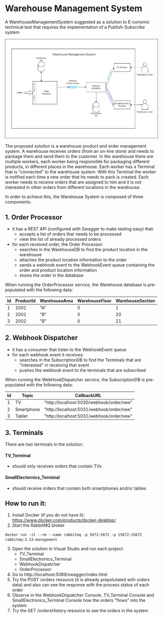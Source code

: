 # Warehouse Management System
A WarehouseManagementSystem suggested as a solution to E-conomic technical test that requires the implementation of a Publish-Subscribe system

![alt text](https://github.com/TudorBejan/WarehouseManagementSystem/blob/main/WarehouseManagementSystem.png)

The proposed solution is a warehouse product and order management system.
A warehouse receives orders (from an on-line store) and needs to package them and send them to the customer.
In the warehouse there are multiple workers, each worker being responsible for packaging different products, in different places in the warehouse. 
Each worker has a Terminal that is "connected" to the warehouse system. With this Terminal the worker is notified each time a new order that he needs to pack is created.
Each worker needs to receive orders that are assigned to him and it is not interested in other orders from different locations in the warehouse.

In order to achieve this, the Warehouse System is composed of three components:
## 1. Order Processor 
* it has a REST API (configured with Swagger to make testing easy) that:
 	- accepts a list of orders that needs to be processed
 	- view the list of already processed orders
* for each received order, the Order Processor:
	- searches in the WarehouseDB to find the product location in the warehouse
	- attaches the product location information to the order
	- sends a webhook event to the WebhookEvent queue containing the order and product location information
	- stores the order in the database
	
When running the OrderProcessor service, the Warehouse database is pre-populated with the following data:

|Id|ProductId |WarehouseArea  |WarehouseFloor|WarehouseSection|
|-|-----------|---------------|--------------|-------
|1|1001       |"A"            |0             |1
|2|2001       |"B"            |0             |20
|3|2002       |"B"            |0             |21

## 2. Webhook Dispatcher
* it has a consumer that listen to the WebhookEvent queue
* for each webhook event it receives:
	- searches in the SubscriptionDB to find the Terminals that are "interested" in receiving that event
	- pushes the webhook event to the terminals that are subscribed
	
When running the WebHookDispatcher service, the SubscriptionDB is pre-populated with the following data:    

| Id|Topic      |CallbackURL                  
|---|-----------|-----------------------------
|1  |TV         |"http://localhost:5030/webhook/order/new"
|2  |Smartphone |"http://localhost:5031/webhook/order/new"
|3  |Tablet     |"http://localhost:5031/webhook/order/new"

## 3. Terminals
There are two terminals in the solution:
#### TV_Terminal
- should only receives orders that contain TVs
#### SmallElectornics_Terminal
- should receive orders that contain both smartphones and/or tables

## How to run it:
1. Install Docker (if you do not have it): https://www.docker.com/products/docker-desktop/
2. Start the RabbitMQ broker
<pre><code>docker run -it --rm --name rabbitmq -p 5672:5672 -p 15672:15672 rabbitmq:3.13-management</code></pre>
3. Open the solution in Visual Studio and run each project:
   * TV_Terminal
   * SmallElectronics_Terminal
   * WebhookDispatcher
   * OrderProcessor
4. Go to http://localhost:5089/swagger/index.html
5. Try the POST /orders resource (it is already prepolutated with orders data) and also can see the response with the process status of each order
6. Observe in the WebhookDispatcher Console, TV_Terminal Console and SmallElectronics_Terminal Console how the orders "flows" into the system
7. Try the GET /ordersHistory resource to see the orders in the system

